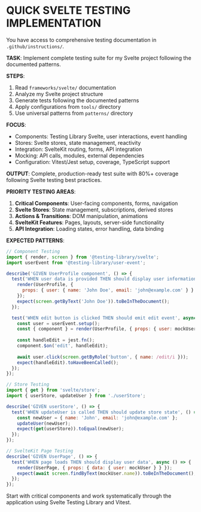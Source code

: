 # QUICK SVELTE TESTING IMPLEMENTATION

You have access to comprehensive testing documentation in `.github/instructions/`. 

**TASK**: Implement complete testing suite for my Svelte project following the documented patterns.

**STEPS**:
1. Read `frameworks/svelte/` documentation
2. Analyze my Svelte project structure  
3. Generate tests following the documented patterns
4. Apply configurations from `tools/` directory
5. Use universal patterns from `patterns/` directory

**FOCUS**: 
- Components: Testing Library Svelte, user interactions, event handling
- Stores: Svelte stores, state management, reactivity
- Integration: SvelteKit routing, forms, API integration
- Mocking: API calls, modules, external dependencies
- Configuration: Vitest/Jest setup, coverage, TypeScript support

**OUTPUT**: Complete, production-ready test suite with 80%+ coverage following Svelte testing best practices.

**PRIORITY TESTING AREAS**:
1. **Critical Components**: User-facing components, forms, navigation
2. **Svelte Stores**: State management, subscriptions, derived stores
3. **Actions & Transitions**: DOM manipulation, animations
4. **SvelteKit Features**: Pages, layouts, server-side functionality
5. **API Integration**: Loading states, error handling, data binding

**EXPECTED PATTERNS**:
```javascript
// Component Testing
import { render, screen } from '@testing-library/svelte';
import userEvent from '@testing-library/user-event';

describe('GIVEN UserProfile component', () => {
  test('WHEN user data is provided THEN should display user information', () => {
    render(UserProfile, { 
      props: { user: { name: 'John Doe', email: 'john@example.com' } } 
    });
    expect(screen.getByText('John Doe')).toBeInTheDocument();
  });

  test('WHEN edit button is clicked THEN should emit edit event', async () => {
    const user = userEvent.setup();
    const { component } = render(UserProfile, { props: { user: mockUser } });
    
    const handleEdit = jest.fn();
    component.$on('edit', handleEdit);
    
    await user.click(screen.getByRole('button', { name: /edit/i }));
    expect(handleEdit).toHaveBeenCalled();
  });
});

// Store Testing
import { get } from 'svelte/store';
import { userStore, updateUser } from './userStore';

describe('GIVEN userStore', () => {
  test('WHEN updateUser is called THEN should update store state', () => {
    const newUser = { name: 'John', email: 'john@example.com' };
    updateUser(newUser);
    expect(get(userStore)).toEqual(newUser);
  });
});

// SvelteKit Page Testing
describe('GIVEN UserPage', () => {
  test('WHEN page loads THEN should display user data', async () => {
    render(UserPage, { props: { data: { user: mockUser } } });
    expect(await screen.findByText(mockUser.name)).toBeInTheDocument();
  });
});
```

Start with critical components and work systematically through the application using Svelte Testing Library and Vitest.